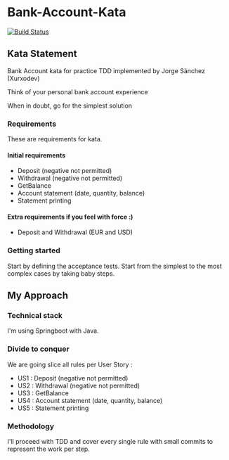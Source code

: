 # Bank-Account-Kata

[![Build Status](https://travis-ci.org/newlight77/kata-bank-account.svg?branch=master)](https://travis-ci.org/newlight77/kata-bank-account)

## Kata Statement

Bank Account kata for practice TDD implemented by Jorge Sánchez (Xurxodev)

Think of your personal bank account experience

When in doubt, go for the simplest solution

### Requirements

These are requirements for kata.

#### Initial requirements

* Deposit (negative not permitted)
* Withdrawal (negative not permitted)  
* GetBalance  
* Account statement (date, quantity, balance) 
* Statement printing 

#### Extra requirements if you feel with force :)

* Deposit and Withdrawal (EUR and USD)

### Getting started

Start by defining the acceptance tests. 
Start from the simplest to the most complex cases by taking baby steps.

## My Approach


### Technical stack 

I'm using Springboot with Java.

### Divide to conquer

We are going slice all rules per User Story :

* US1 : Deposit (negative not permitted)
* US2 : Withdrawal (negative not permitted)  
* US3 : GetBalance  
* US4 : Account statement (date, quantity, balance) 
* US5 : Statement printing 

### Methodology

I'll proceed with TDD and cover every single rule with small commits to represent the work per step.
